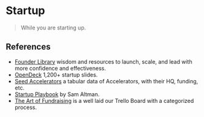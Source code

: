 # Startup

> While you are starting up.

## References

- [Founder Library](https://www.founderlibrary.com) wisdom and resources to launch, scale, and lead with more confidence and effectiveness.
- [OpenDeck](https://opendeck.app) 1,200+ startup slides.
- [Seed Accelerators](https://www.seed-db.com/accelerators) a tabular data of Accelerators, with their HQ, funding, etc.
- [Startup Playbook](https://playbook.samaltman.com) by Sam Altman.
- [The Art of Fundraising](https://trello.com/b/TSv8YPKQ/the-art-of-fundraising) is a well laid our Trello Board with a categorized process.
